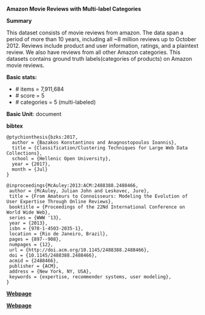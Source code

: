 **Amazon Movie Reviews with Multi-label Categories**

**Summary**

This dataset consists of movie reviews from amazon. The data span a period of more than 10 years, including all ~8 million reviews up to October 2012. Reviews include product and user information, ratings, and a plaintext review. We also have reviews from all other Amazon categories. This datasets contains ground truth labels(categories of products) on Amazon movie reviews.

**Basic stats:**
+ \# items = 7,911,684
+ \# score = 5
+ \# categories = 5 (multi-labeled)


**Basic Unit**: document

**bibtex**
```
@ptychionthesis{bzks:2017,
  author = {Bazakos Konstantinos and Anagnostopoulos Ioannis},
  title = {Classification/Clustering Techniques for Large Web Data Collections},
  school = {Hellenic Open University},
  year = {2017},
  month = {Jul}
}

@inproceedings{McAuley:2013:ACM:2488388.2488466,
 author = {McAuley, Julian John and Leskovec, Jure},
 title = {From Amateurs to Connoisseurs: Modeling the Evolution of User Expertise Through Online Reviews},
 booktitle = {Proceedings of the 22Nd International Conference on World Wide Web},
 series = {WWW '13},
 year = {2013},
 isbn = {978-1-4503-2035-1},
 location = {Rio de Janeiro, Brazil},
 pages = {897--908},
 numpages = {12},
 url = {http://doi.acm.org/10.1145/2488388.2488466},
 doi = {10.1145/2488388.2488466},
 acmid = {2488466},
 publisher = {ACM},
 address = {New York, NY, USA},
 keywords = {expertise, recommender systems, user modeling},
}
```

[**Webpage**](https://snap.stanford.edu/data/web-Movies.html)

[**Webpage**](https://github.com/bazakoskon/labels-on-Amazon-movie-reviews-dataset)



